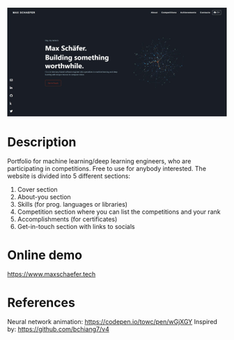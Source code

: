 ![cover screenshot](/img/portfolio-screenshot.JPG)

# Description
Portfolio for machine learning/deep learning engineers, who are participating in competitions. Free to use for anybody interested.
The website is divided into 5 different sections:
1. Cover section
2. About-you section 
3. Skills (for prog. languages or libraries)
4. Competition section where you can list the competitions and your rank
5. Accomplishments (for certificates)
6. Get-in-touch section with links to socials

# Online demo
https://www.maxschaefer.tech

# References
Neural network animation: https://codepen.io/towc/pen/wGjXGY
Inspired by: https://github.com/bchiang7/v4